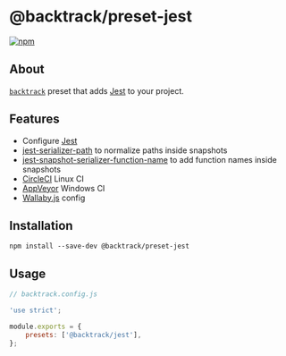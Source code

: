 # @backtrack/preset-jest

[![npm](https://img.shields.io/npm/v/@backtrack/preset-jest.svg?label=npm%20version)](https://www.npmjs.com/package/@backtrack/preset-jest)

## About

[`backtrack`](https://github.com/chrisblossom/backtrack) preset that adds [Jest](https://facebook.github.io/jest/) to your project.

## Features

*   Configure [Jest](https://facebook.github.io/jest/)
*   [jest-serializer-path](https://github.com/tribou/jest-serializer-path/) to normalize paths inside snapshots
*   [jest-snapshot-serializer-function-name](https://github.com/suchipi/jest-snapshot-serializer-function-name) to add function names inside snapshots
*   [CircleCI](https://circleci.com/) Linux CI
*   [AppVeyor](https://www.appveyor.com/) Windows CI
*   [Wallaby.js](https://wallabyjs.com/) config

## Installation

`npm install --save-dev @backtrack/preset-jest`

## Usage

```js
// backtrack.config.js

'use strict';

module.exports = {
    presets: ['@backtrack/jest'],
};
```
